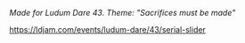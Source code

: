 *Made for Ludum Dare 43. Theme: "Sacrifices must be made"*

https://ldjam.com/events/ludum-dare/43/serial-slider
